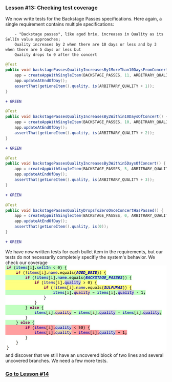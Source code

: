### Lesson #13: Checking test coverage
We now write tests for the Backstage Passes specifications.  Here again, a single requirement contains multiple
specifications:
```
    - "Backstage passes", like aged brie, increases in Quality as its SellIn value approaches;
    Quality increases by 2 when there are 10 days or less and by 3 when there are 5 days or less but
    Quality drops to 0 after the concert
```
```java
@Test
public void backstagePassesQualityIncreasesBy1MoreThan10DaysFromConcert() {
    app = createAppWithSingleItem(BACKSTAGE_PASSES, 11, ARBITRARY_QUALITY);
    app.updateAtEndOfDay();
    assertThat(getLoneItem().quality, is(ARBITRARY_QUALITY + 1));
}
```
```diff
+ GREEN
```
```java
@Test
public void backstagePassesQualityIncreasesBy2Within10DaysOfConcert() {
    app = createAppWithSingleItem(BACKSTAGE_PASSES, 10, ARBITRARY_QUALITY);
    app.updateAtEndOfDay();
    assertThat(getLoneItem().quality, is(ARBITRARY_QUALITY + 2));
}
```
```diff
+ GREEN
```
```java
@Test
public void backstagePassesQualityIncreasesBy3Within5DaysOfConcert() {
    app = createAppWithSingleItem(BACKSTAGE_PASSES, 5, ARBITRARY_QUALITY);
    app.updateAtEndOfDay();
    assertThat(getLoneItem().quality, is(ARBITRARY_QUALITY + 3));
}
```
```diff
+ GREEN
```
```java
@Test
public void backstagePassesQualityDropsToZeroOnceConcertHasPassed() {
    app = createAppWithSingleItem(BACKSTAGE_PASSES, 0, ARBITRARY_QUALITY);
    app.updateAtEndOfDay();
    assertThat(getLoneItem().quality, is(0));
}
```
```diff
+ GREEN
```
We have now written tests for each bullet item in the requirements, but our tests do not necessarily completely specifiy
the system's behavior.  We check our coverage  
![](https://github.com/d215steinberg/GildedRose-Java/blob/Lesson%2313/images/Coverage-Lesson%2313.png)  
and discover that we still have an uncovered block of two lines and several uncovered branches.  We need a few more tests.
### [Go to Lesson #14](https://github.com/d215steinberg/GildedRose-Java/tree/Lesson%2314)
